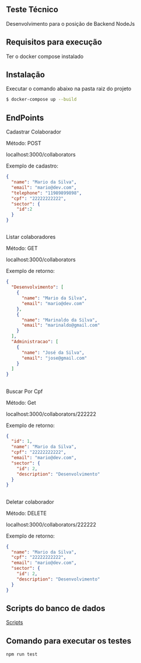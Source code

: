 

## Teste Técnico

Desenvolvimento para o posição de Backend NodeJs

## Requisitos para execução
Ter o docker compose instalado

## Instalação

Executar o comando abaixo na pasta raiz do projeto
```bash
$ docker-compose up --build
```

## EndPoints

Cadastrar Colaborador

Método: POST

localhost:3000/collaborators

Exemplo de cadastro:

```json
{
  "name": "Mario da Silva",
  "email": "mario@dev.com",
  "telephone": "11989899898",
  "cpf": "22222222222",
  "sector": {
    "id":2
  }
}
```

##
Listar colaboradores

Método: GET

localhost:3000/collaborators

Exemplo de retorno:

```json
{
  "Desenvolvimento": [
    {
      "name": "Mario da Silva",
      "email": "mario@dev.com"
    },
    {
      "name": "Marinaldo da Silva",
      "email": "marinaldo@gmail.com"
    }
  ],
  "Administracao": [
    {
      "name": "José da Silva",
      "email": "jose@gmail.com"
    }
  ]
}
```
##
Buscar Por Cpf

Método: Get
 
localhost:3000/collaborators/222222

Exemplo de retorno:

```json
{
  "id": 1,
  "name": "Mario da Silva",
  "cpf": "22222222222",
  "email": "mario@dev.com",
  "sector": {
    "id": 2,
    "description": "Desenvolvimento"
  }
}
```

##
Deletar colaborador

Método: DELETE
 
localhost:3000/collaborators/222222

Exemplo de retorno:

```json
{  
  "name": "Mario da Silva",
  "cpf": "22222222222",
  "email": "mario@dev.com",
  "sector": {
    "id": 2,
    "description": "Desenvolvimento"
  }
}
```


## Scripts do banco de dados

[Scripts](https://github.com/DanielPin/TesteNode/blob/master/ormconfig.js)

## Comando para executar os testes

```
npm run test
```
